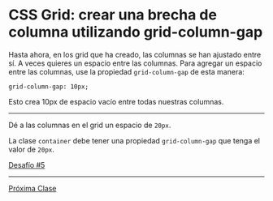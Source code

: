 # CSS Grid: crear una brecha de columna utilizando grid-column-gap

Hasta ahora, en los grid que ha creado, las columnas se han ajustado entre sí. A veces quieres un espacio entre las columnas. Para agregar un espacio entre las columnas, use la propiedad `grid-column-gap` de esta manera:

````
grid-column-gap: 10px;
````

Esto crea 10px de espacio vacío entre todas nuestras columnas.

----
Dé a las columnas en el grid un espacio de `20px`.

La clase `container` debe tener una propiedad `grid-column-gap` que tenga el valor de `20px`.

[Desafío #5](https://codepen.io/sebastiantorres86/pen/LYVRbEX)

----
[Próxima Clase](https://github.com/sebastiantorres86/Curso-CSS-Grid/blob/master/6-crear-un-gap-entre-filas.md)

